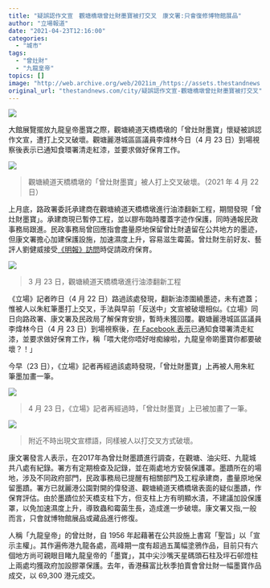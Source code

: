 ```yaml
---
title: "疑誤認作文宣　觀塘橋墩曾灶財墨寶被打交叉　康文署:只會復修博物館展品"
author: "立場報道"
date: "2021-04-23T12:16:00"
categories:
  - "城市"
tags:
  - "曾灶財"
  - "九龍皇帝"
topics: []
image: "http://web.archive.org/web/2021im_/https://assets.thestandnews.com/media/photos/tsang-04_Ec7Ty.png"
original_url: "thestandnews.com/city/疑誤認作文宣-觀塘橋墩曾灶財墨寶被打交叉"
---
```

![](http://web.archive.org/web/2021im_/https://assets.thestandnews.com/media/photos/tsang-04_Ec7Ty.png)

大館展覽擺放九龍皇帝墨寶之際，觀塘繞道天橋橋墩的「曾灶財墨寶」懷疑被誤認作文宣，遭打上交叉破壞。觀塘麗港城區區議員李煒林今日（4 月 23 日）到場視察後表示已通知食環署清走紅漆，並要求做好保育工作。 

![](http://web.archive.org/web/2021im_/https://assets.thestandnews.com/media/photos/img_1514_9eCFF.jpeg)
> 觀塘繞道天橋橋墩的「曾灶財墨寶」被人打上交叉破壞。（2021 年 4 月 22 日）

上月底，路政署委託承建商在觀塘繞道天橋橋墩進行油漆翻新工程，期間發現「曾灶財墨寶」。承建商現已暫停工程，並以膠布臨時覆蓋字迹作保護，同時通報民政事務局跟進。民政事務局曾回應指會盡量原地保留曾灶財遺留在公共地方的墨迹，但康文署擔心加建保護設施，加速濕度上升，容易滋生霉菌。曾灶財生前好友、藝評人劉健威接受[《明報》訪問](http://web.archive.org/web/20211229063820/https://news.mingpao.com/pns/%E6%B8%AF%E8%81%9E/article/20210327/s00002/1616782949451/%E8%A7%80%E5%A1%98%E6%A9%8B%E5%A2%A9%E5%89%B7%E6%BC%86%E7%BF%BB%E6%96%B0-%E6%9B%BE%E7%81%B6%E8%B2%A1%E5%A2%A8%E5%AF%B6%E9%87%8D%E7%8F%BE)時促請政府保育。

![](http://web.archive.org/web/2021im_/https://assets.thestandnews.com/media/photos/323_8lDfh.jpeg)
> 3 月 23 日，觀塘繞道天橋橋墩進行油漆翻新工程

《立場》記者昨日（4 月 22 日）路過該處發現，翻新油漆圍繞墨迹，未有遮蓋；惟被人以朱紅筆墨打上交叉，手法與早前「反送中」文宣被破壞相似。《立場》同日向路政署、康文署及民政局了解保育安排，暫時未獲回覆。觀塘麗港城區區議員李煒林今日（4 月 23 日）到場視察後，[在 Facebook 表示](http://web.archive.org/web/20211229063820/https://www.facebook.com/WilliamLiWaiLam/posts/152860043507186)已通知食環署清走紅漆，並要求做好保育工作，稱「喂大佬你唔好咁痴線啦，九龍皇帝啲墨寶你都要破壞？！」

今早（23 日），《立場》記者再經過該處時發現，「曾灶財墨寶」上再被人用朱紅筆墨加畫一筆。

![](http://web.archive.org/web/2021im_/https://assets.thestandnews.com/media/photos/img_1517_5923J.jpeg)
> 4 月 23 日，《立場》記者再經過時，「曾灶財墨寶」上已被加畫了一筆。

![](http://web.archive.org/web/2021im_/https://assets.thestandnews.com/media/photos/clean_0kYQ4.jpeg)
> 附近不時出現文宣標語，同樣被人以打交叉方式破壞。

康文署發言人表示，在2017年為曾灶財墨蹟進行調查，在觀塘、油尖旺、九龍城共八處有紀錄。署方有定期檢查及記錄，並在兩處地方安裝保護罩。墨蹟所在的場地，涉及不同政府部門，民政事務局已提醒有相關部門及工程承建商，盡量原地保留墨蹟。署方已就麗港公園對開的偉發道、觀塘繞道天橋橋墩表面的疑似墨蹟，作保育評估。由於墨蹟位於天橋支柱下方，但支柱上方有明顯水漬，不建議加設保護罩，以免加速濕度上升，導致蟲和霉菌生長，造成進一步破壞。康文署又指,一般而言，只會就博物館展品或藏品進行修復。

人稱「九龍皇帝」的曾灶財，自 1956 年起藉著在公共設施上書寫「聖旨」以「宣示主權」。其作遍佈港九龍各處，高峰期一度有超過五萬幅塗鴉作品，目前只有六個地方尚可親眼目睹九龍皇帝的「墨寶」，其中尖沙嘴天星碼頭石柱及坪石邨燈柱上兩處均獲政府加設膠罩保護。去年，香港蘇富比秋季拍賣會曾灶財一幅墨寶作品成交，以 69,300 港元成交。